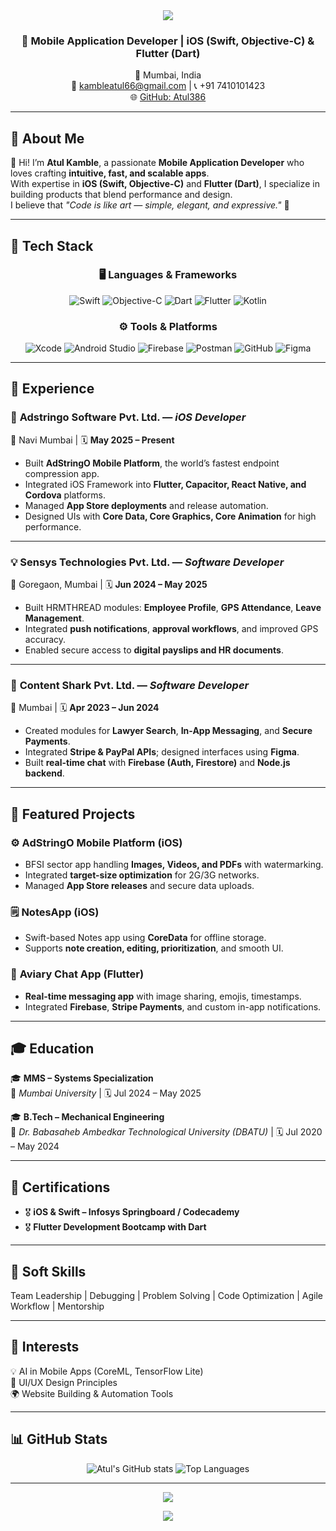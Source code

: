 <!-- 🌐 ATUL KAMBLE – Modern GitHub Portfolio README -->

<!-- HEADER SECTION -->
<div align="center">

<img src="https://capsule-render.vercel.app/api?type=waving&color=0:00BFFF,100:000000&height=180&section=header&text=👨‍💻%20Atul%20Kamble&fontSize=42&fontColor=ffffff&fontAlignY=35" />

<h3>🚀 Mobile Application Developer | iOS (Swift, Objective-C) & Flutter (Dart)</h3>

📍 Mumbai, India  
📧 <a href="mailto:kambleatul66@gmail.com">kambleatul66@gmail.com</a> | 📞 +91 7410101423  
🌐 <a href="https://github.com/Atul386">GitHub: Atul386</a>  

---

</div>

<!-- ABOUT SECTION -->
## 💼 About Me

👋 Hi! I’m **Atul Kamble**, a passionate **Mobile Application Developer** who loves crafting **intuitive, fast, and scalable apps**.  
With expertise in **iOS (Swift, Objective-C)** and **Flutter (Dart)**, I specialize in building products that blend performance and design.  
I believe that *"Code is like art — simple, elegant, and expressive."* 🎯  

---

<!-- SKILLS SECTION -->
## 🧠 Tech Stack

<div align="center">

### 🖥️ Languages & Frameworks  
![Swift](https://img.shields.io/badge/Swift-F54A2A?style=for-the-badge&logo=swift&logoColor=white)
![Objective-C](https://img.shields.io/badge/Objective--C-438eff?style=for-the-badge&logo=apple&logoColor=white)
![Dart](https://img.shields.io/badge/Dart-0175C2?style=for-the-badge&logo=dart&logoColor=white)
![Flutter](https://img.shields.io/badge/Flutter-02569B?style=for-the-badge&logo=flutter&logoColor=white)
![Kotlin](https://img.shields.io/badge/Kotlin-7F52FF?style=for-the-badge&logo=kotlin&logoColor=white)

### ⚙️ Tools & Platforms  
![Xcode](https://img.shields.io/badge/Xcode-1575F9?style=for-the-badge&logo=xcode&logoColor=white)
![Android Studio](https://img.shields.io/badge/Android%20Studio-3DDC84?style=for-the-badge&logo=android-studio&logoColor=white)
![Firebase](https://img.shields.io/badge/Firebase-FFCA28?style=for-the-badge&logo=firebase&logoColor=black)
![Postman](https://img.shields.io/badge/Postman-FF6C37?style=for-the-badge&logo=postman&logoColor=white)
![GitHub](https://img.shields.io/badge/GitHub-181717?style=for-the-badge&logo=github)
![Figma](https://img.shields.io/badge/Figma-F24E1E?style=for-the-badge&logo=figma&logoColor=white)

</div>

---

<!-- EXPERIENCE SECTION -->
## 💼 Experience

### 🚀 **Adstringo Software Pvt. Ltd.** — *iOS Developer*  
📍 Navi Mumbai | 🗓 **May 2025 – Present**

- Built **AdStringO Mobile Platform**, the world’s fastest endpoint compression app.  
- Integrated iOS Framework into **Flutter, Capacitor, React Native, and Cordova** platforms.  
- Managed **App Store deployments** and release automation.  
- Designed UIs with **Core Data, Core Graphics, Core Animation** for high performance.

---

### 💡 **Sensys Technologies Pvt. Ltd.** — *Software Developer*  
📍 Goregaon, Mumbai | 🗓 **Jun 2024 – May 2025**

- Built HRMTHREAD modules: **Employee Profile**, **GPS Attendance**, **Leave Management**.  
- Integrated **push notifications**, **approval workflows**, and improved GPS accuracy.  
- Enabled secure access to **digital payslips and HR documents**.  

---

### 🧩 **Content Shark Pvt. Ltd.** — *Software Developer*  
📍 Mumbai | 🗓 **Apr 2023 – Jun 2024**

- Created modules for **Lawyer Search**, **In-App Messaging**, and **Secure Payments**.  
- Integrated **Stripe & PayPal APIs**; designed interfaces using **Figma**.  
- Built **real-time chat** with **Firebase (Auth, Firestore)** and **Node.js backend**.  

---

<!-- PROJECTS SECTION -->
## 📱 Featured Projects  

### ⚙️ **AdStringO Mobile Platform (iOS)**
- BFSI sector app handling **Images, Videos, and PDFs** with watermarking.  
- Integrated **target-size optimization** for 2G/3G networks.  
- Managed **App Store releases** and secure data uploads.  

### 🗒 **NotesApp (iOS)**
- Swift-based Notes app using **CoreData** for offline storage.  
- Supports **note creation, editing, prioritization**, and smooth UI.  

### 💬 **Aviary Chat App (Flutter)**
- **Real-time messaging app** with image sharing, emojis, timestamps.  
- Integrated **Firebase**, **Stripe Payments**, and custom in-app notifications.  

---

<!-- EDUCATION SECTION -->
## 🎓 Education  

🎓 **MMS – Systems Specialization**  
📍 *Mumbai University* | 🗓 Jul 2024 – May 2025  

🎓 **B.Tech – Mechanical Engineering**  
📍 *Dr. Babasaheb Ambedkar Technological University (DBATU)* | 🗓 Jul 2020 – May 2024  

---

<!-- CERTIFICATIONS SECTION -->
## 🧾 Certifications  

- 🎖 **iOS & Swift – Infosys Springboard / Codecademy**  
- 🎖 **Flutter Development Bootcamp with Dart**  

---

<!-- SOFT SKILLS -->
## 💬 Soft Skills  

Team Leadership | Debugging | Problem Solving | Code Optimization | Agile Workflow | Mentorship  

---

<!-- INTERESTS SECTION -->
## 🌟 Interests  

💡 AI in Mobile Apps (CoreML, TensorFlow Lite)  
🎨 UI/UX Design Principles  
🌍 Website Building & Automation Tools  

---

<!-- STATS -->
## 📊 GitHub Stats  

<div align="center">

![Atul's GitHub stats](https://github-readme-stats.vercel.app/api?username=Atul386&show_icons=true&theme=tokyonight&hide_border=true)
![Top Languages](https://github-readme-stats.vercel.app/api/top-langs/?username=Atul386&layout=compact&theme=tokyonight&hide_border=true)

</div>

---

<!-- FOOTER -->
<div align="center">
  
<img src="https://capsule-render.vercel.app/api?type=waving&color=0:000000,100:00BFFF&height=120&section=footer"/>

<p align="center">
  <img src="https://readme-typing-svg.herokuapp.com?font=Poppins&size=22&duration=3000&color=00BFFF&center=true&vCenter=true&width=600&lines=Thanks+for+visiting!;Let's+build+something+amazing+together.🚀" />
</p>

</div>

 


